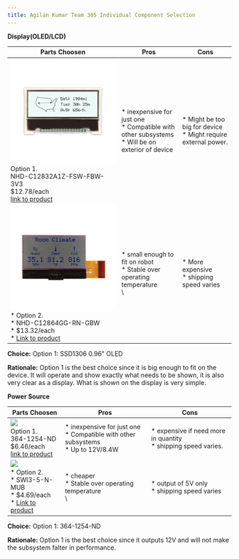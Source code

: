 ```yaml
---
title: Agilan Kumar Team 305 Individual Component Selection 
---
```





**Display(OLED/LCD)**

| **Parts Choosen**                                                                                                                                                                                      | **Pros**                                                                                                                                    | **Cons**                                                                                            |
| ------------------------------------------------------------------------------------------------------------------------------------------------------------------------------------------------- | ------------------------------------------------------------------------------------------------------------------------------------------- | --------------------------------------------------------------------------------------------------- |
| ![](images/choice1.png)<br>Option 1.<br> NHD-C12832A1Z-FSW-FBW-3V3<br>$12.78/each<br>[link to product](https://www.digikey.com/en/products/detail/newhaven-display-intl/NHD-C12832A1Z-FSW-FBW-3V3/2059236)                 | \* inexpensive for just one<br>\* Compatible with other subsystems<br>\* Will be on exterior of device                                               | \* Might be too big for device<br>\* Might require external power. |
| ![](images/choice2.png)<br>\* Option 2. <br>\* NHD-C12864GG-RN-GBW <br>\* $13.32/each <br>\* [Link to product](https://www.digikey.com/en/products/detail/newhaven-display-intl/NHD-C12864GG-RN-GBW/1701323) | \* small enough to fit on robot <br>\* Stable over operating temperature <br>\ | * More expensive <br>\* shipping speed varies                                                         |

**Choice:** Option 1: SSD1306 0.96" OLED

**Rationale:** Option 1 is the best choice since it is big enough to fit on the device. It will operate and show exactly what needs to be shown, it is also very clear as a display. What is shown on the display is very simple. 


**Power Source**

| **Parts Choosen**                                                                                                                                                                                      | **Pros**                                                                                                                                    | **Cons**                                                                                            |
| ------------------------------------------------------------------------------------------------------------------------------------------------------------------------------------------------- | ------------------------------------------------------------------------------------------------------------------------------------------- | --------------------------------------------------------------------------------------------------- |
| ![](images/.png)<br>Option 1.<br> 364-1254-ND<br>$6.46/each<br>[link to product](https://www.digikey.lv/en/products/detail/triad-magnetics/WSU120-0700/3094979)                 | \* inexpensive for just one<br>\* Compatible with other subsystems<br>\* Up to 12V/8.4W                                               | \* expensive if need more in quantity <br>\* shipping speed varies. |
| ![](images/.png)<br>\* Option 2. <br>\* SWI3-5-N-MUB <br>\* $4.69/each <br>\* [Link to product](https://www.digikey.lv/en/products/detail/cui-inc/SWI3-5-N-MUB/7784529) | \* cheaper <br>\* Stable over operating temperature <br>\ | * output of 5V only <br>\* shipping speed varies                                                         |

**Choice:** Option 1: 364-1254-ND

**Rationale:** Option 1 is the best choice since it outputs 12V and will not make the subsystem falter in performance. 
